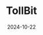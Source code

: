 ---  
layout: startup_page  
title: "TollBit"  
id: "tollbit.com"  
permalink: "/tollbittollbit.com10222024/"  
website: "https://tollbit.com/"  
funding_round: "Series A"  
funding_amount: "$24M"  
investors: "Lightspeed, Section 32, Jeff Dean, Manuel Bronstein"  
about: "TollBit provides a platform enabling AI companies to pay publishers directly for content usage in real-time. It creates a fluid payment system benefiting both AI companies and content creators by addressing legal uncertainties of scraping and protecting the content ecosystem. The platform utilizes tokens to ensure authorized and logged content access."  
markets: "AI, Fintech, Media, Technology, Information and Media, Content, Content Discovery"  
hq: "Lowell, Massachusetts, United States"  
founded_year: "2023"  
linkedin: "https://www.linkedin.com/company/tollbit"  
twitter: "https://twitter.com/Tollbitofficial"  
instagram: ""  
facebook: ""  
crunchbase: "https://www.crunchbase.com/organization/tollbit"  
pitchbook: "https://pitchbook.com/profiles/company/589708-72"  

date_display: "22-Oct-2024"  
date: "2024-10-22"

# SEO Optimization  
meta_title: "TollBit - Series A Funding ($24M)"  
meta_description: "TollBit, TollBit provides a platform enabling AI companies to pay publishers directly for content usage in real-time. It creates a fluid payment system benefit..."  
meta_keywords: "TollBit, AI, Fintech, Media, Technology, Information and Media, Content, Content Discovery, Series A funding"  
canonical_url: "https://startup.projectstartups.com/tollbittollbit.com10222024/"  
---